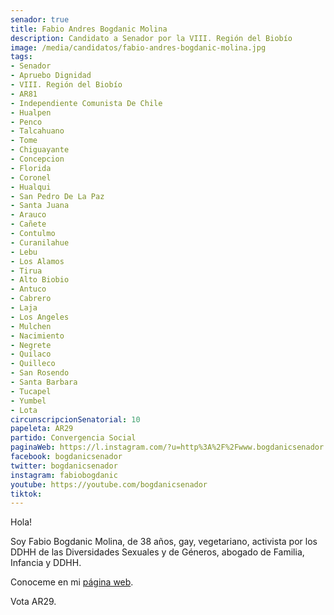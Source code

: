 ```yaml
---
senador: true
title: Fabio Andres Bogdanic Molina
description: Candidato a Senador por la VIII. Región del Biobío
image: /media/candidatos/fabio-andres-bogdanic-molina.jpg
tags:
- Senador
- Apruebo Dignidad
- VIII. Región del Biobío
- AR81
- Independiente Comunista De Chile
- Hualpen
- Penco
- Talcahuano
- Tome
- Chiguayante
- Concepcion
- Florida
- Coronel
- Hualqui
- San Pedro De La Paz
- Santa Juana
- Arauco
- Cañete
- Contulmo
- Curanilahue
- Lebu
- Los Alamos
- Tirua
- Alto Biobio
- Antuco
- Cabrero
- Laja
- Los Angeles
- Mulchen
- Nacimiento
- Negrete
- Quilaco
- Quilleco
- San Rosendo
- Santa Barbara
- Tucapel
- Yumbel
- Lota
circunscripcionSenatorial: 10
papeleta: AR29
partido: Convergencia Social
paginaWeb: https://l.instagram.com/?u=http%3A%2F%2Fwww.bogdanicsenador.cl%2F&e=ATOgVeOHGwmDOi4FlgGxx-AHsBdPIKQUAP2U4ef0l-eMeXQBzvZ5Sjz_4x4NDWP8K5QJGQVwqwIEOLK4hn61Qw&s=1
facebook: bogdanicsenador
twitter: bogdanicsenador
instagram: fabiobogdanic
youtube: https://youtube.com/bogdanicsenador
tiktok:
---
```

Hola!

Soy Fabio Bogdanic Molina, de 38 años, gay, vegetariano, activista por los DDHH de las Diversidades Sexuales y de Géneros, abogado de Familia, Infancia y DDHH.

Conoceme en mi [página web](https://www.bogdanicsenador.com/conoceme).

Vota AR29.
